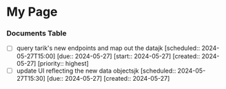 # My Page

### Documents Table
- [ ] query tarik's new endpoints and map out the datajk   [scheduled:: 2024-05-27T15:00]  [due:: 2024-05-27]  [start:: 2024-05-27]  [created:: 2024-05-27]  [priority:: highest]
- [ ] update UI reflecting the new data objectsjk   [scheduled:: 2024-05-27T15:30]  [due:: 2024-05-27]  [created:: 2024-05-27]
